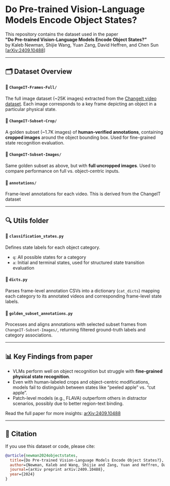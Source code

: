 # Do Pre-trained Vision-Language Models Encode Object States?

This repository contains the dataset used in the paper  
**"Do Pre-trained Vision-Language Models Encode Object States?"**  
by Kaleb Newman, Shijie Wang, Yuan Zang, David Heffren, and Chen Sun  
[[arXiv:2409.10488](https://arxiv.org/abs/2409.10488)]

---

## 🗂️ Dataset Overview

#### 🔹 `ChangeIT-Frames-Full/`
The full image dataset (~25K images) extracted from the [ChangeIt video dataset]((https://github.com/soCzech/ChangeIt)). Each image corresponds to a key frame depicting an object in a particular physical state.

#### 🔹 `ChangeIT-Subset-Crop/`
A golden subset (~1.7K images) of **human-verified annotations**, containing **cropped images** around the object bounding box. Used for fine-grained state recognition evaluation.

#### 🔹 `ChangeIT-Subset-Images/`
Same golden subset as above, but with **full uncropped images**. Used to compare performance on full vs. object-centric inputs.

#### 🔹 `annotations/`
Frame-level annotations for each video. This is derived from the ChangeIT dataset

---

## 🔍 Utils folder

#### 🧠 `classification_states.py`
Defines state labels for each object category.  
- `q`: All possible states for a category  
- `a`: Initial and terminal states, used for structured state transition evaluation

#### 🧮 `dicts.py`
Parses frame-level annotation CSVs into a dictionary (`cat_dicts`) mapping each category to its annotated videos and corresponding frame-level state labels.

#### 🧾 `golden_subset_annotations.py`
Processes and aligns annotations with selected subset frames from `ChangeIT-Subset-Images/`, returning filtered ground-truth labels and category associations.



---

## 📊 Key Findings from paper

- VLMs perform well on object recognition but struggle with **fine-grained physical state recognition**.
- Even with human-labeled crops and object-centric modifications, models fail to distinguish between states like “peeled apple” vs. “cut apple”.
- Patch-level models (e.g., FLAVA) outperform others in distractor scenarios, possibly due to better region-text binding.

Read the full paper for more insights: [arXiv:2409.10488](https://arxiv.org/abs/2409.10488)

---


## 🧠 Citation

If you use this dataset or code, please cite:

```bibtex
@article{newman2024objectstates,
  title={Do Pre-trained Vision-Language Models Encode Object States?},
  author={Newman, Kaleb and Wang, Shijie and Zang, Yuan and Heffren, David and Sun, Chen},
  journal={arXiv preprint arXiv:2409.10488},
  year={2024}
}
